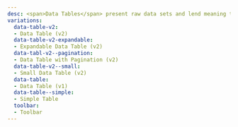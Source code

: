 ```yaml
---
desc: <span>Data Tables</span> present raw data sets and lend meaning to the data, while maintaining that the data is readable, scannable, and easily comparable.
variations:
  data-table-v2:
  - Data Table (v2)
  data-table-v2-expandable:
  - Expandable Data Table (v2)
  data-tabl-v2--pagination:
  - Data Table with Pagination (v2)
  data-table-v2--small:
  - Small Data Table (v2)
  data-table:
  - Data Table (v1)
  data-table--simple:
  - Simple Table
  toolbar:  
  - Toolbar
---
```

